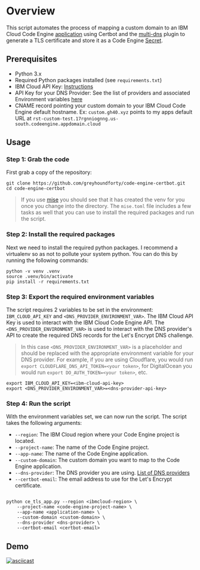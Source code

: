 # Overview

This script automates the process of mapping a custom domain to an IBM Cloud Code Engine [application](https://cloud.ibm.com/docs/codeengine?topic=codeengine-ceapplications) using Certbot and the [multi-dns](https://github.com/alexzorin/certbot-dns-multi) plugin to generate a TLS certificate and store it as a Code Engine [Secret](https://cloud.ibm.com/docs/codeengine?topic=codeengine-secret). 

## Prerequisites

- Python 3.x
- Required Python packages installed (see `requirements.txt`)
- IBM Cloud API Key: [Instructions](https://cloud.ibm.com/docs/account?topic=account-userapikey)
- API Key for your DNS Provider: See the list of providers and associated Environment variables [here](https://go-acme.github.io/lego/dns/)
- CNAME record pointing your custom domain to your IBM Cloud Code Engine default hostname. Ex: `custom.gh40.xyz` points to my apps default URL at `rst-custom-test.17rgnniognng.us-south.codeengine.appdomain.cloud`

## Usage

### Step 1: Grab the code

First grab a copy of the repository:

```shell
git clone https://github.com/greyhoundforty/code-engine-certbot.git
cd code-engine-certbot
```

> If you use [mise](https://mise.jdx.dev/) you should see that it has created the venv for you once you change into the directory. The `mise.toml` file includes a few tasks as well that you can use to install the required packages and run the script.

### Step 2: Install the required packages

Next we need to install the required python packages. I recommend a virtualenv so as not to pollute your system python. You can do this by running the following commands:

```shell
python -v venv .venv
source .venv/bin/activate
pip install -r requirements.txt
```

### Step 3: Export the required environment variables

The script requires 2 variables to be set in the environment: `IBM_CLOUD_API_KEY` and `<DNS_PROVIDER_ENVIRONMENT_VAR>`. The IBM Cloud API Key is used to interact with the IBM Cloud Code Engine API. The `<DNS_PROVIDER_ENVIRONMENT_VAR>` is used to interact with the DNS provider's API to create the required DNS records for the Let's Encrypt DNS challenge.

> In this case `<DNS_PROVIDER_ENVIRONMENT_VAR>` is a placeholder and should be replaced with the appropriate environment variable for your DNS provider. For example, if you are using Cloudflare, you would run `export CLOUDFLARE_DNS_API_TOKEN=<your token>`, for DigitalOcean you would run `export DO_AUTH_TOKEN=<your token>`, etc.

```shell
export IBM_CLOUD_API_KEY=<ibm-cloud-api-key>
export <DNS_PROVIDER_ENVIRONMENT_VAR>=<dns-provider-api-key>
```

### Step 4: Run the script

With the environment variables set, we can now run the script. The script takes the following arguments:

- `--region`: The IBM Cloud region where your Code Engine project is located.
- `--project-name`: The name of the Code Engine project.
- `--app-name`: The name of the Code Engine application.
- `--custom-domain`: The custom domain you want to map to the Code Engine application.
- `--dns-provider`: The DNS provider you are using. [List of DNS providers](https://go-acme.github.io/lego/dns/)
- `--certbot-email`: The email address to use for the Let's Encrypt certificate.

```shell

python ce_tls_app.py --region <ibmcloud-region> \
    --project-name <code-engine-project-name> \
    --app-name <application-name> \
    --custom-domain <custom-domain> \
    --dns-provider <dns-provider> \
    --certbot-email <certbot-email>
```

## Demo

[![asciicast](https://asciinema.org/a/700172.svg)](https://asciinema.org/a/700172)
